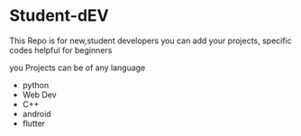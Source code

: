 # Student-dEV

This Repo is for new,student developers
you can add your projects, specific codes helpful for beginners

you Projects can be of any language
- python
- Web Dev
- C++
- android
- flutter
